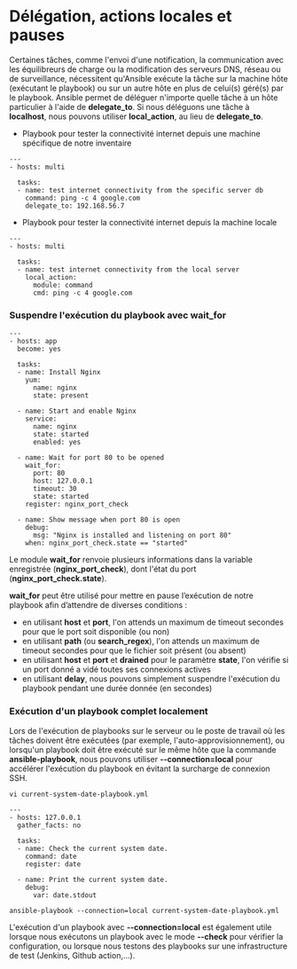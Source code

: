 # Délégation, actions locales et pauses

Certaines tâches, comme l'envoi d'une notification, la communication avec les équilibreurs de charge ou la modification des serveurs DNS, réseau ou de surveillance, nécessitent qu'Ansible exécute la tâche sur la machine hôte (exécutant le playbook) ou sur un autre hôte en plus de celui(s) géré(s) par le playbook. Ansible permet de déléguer n'importe quelle tâche à un hôte particulier à l'aide de **delegate_to**. Si nous déléguons une tâche à **localhost**, nous pouvons utiliser **local_action**, au lieu de **delegate_to**.

- Playbook pour tester la connectivité internet depuis une machine spécifique de notre inventaire

```
---
- hosts: multi

  tasks:
  - name: test internet connectivity from the specific server db
    command: ping -c 4 google.com
    delegate_to: 192.168.56.7
```

- Playbook pour tester la connectivité internet depuis la machine locale

```
---
- hosts: multi

  tasks:
  - name: test internet connectivity from the local server
    local_action:
      module: command
      cmd: ping -c 4 google.com
```

### Suspendre l'exécution du playbook avec wait_for

```
---
- hosts: app
  become: yes
    
  tasks:
  - name: Install Nginx
    yum:
      name: nginx
      state: present

  - name: Start and enable Nginx
    service:
      name: nginx
      state: started
      enabled: yes
  
  - name: Wait for port 80 to be opened
    wait_for:
      port: 80
      host: 127.0.0.1
      timeout: 30
      state: started
    register: nginx_port_check

  - name: Show message when port 80 is open
    debug:
      msg: "Nginx is installed and listening on port 80"
    when: nginx_port_check.state == "started"
```

Le module **wait_for** renvoie plusieurs informations dans la variable enregistrée (**nginx_port_check**), dont l'état du port (**nginx_port_check.state**).

**wait_for** peut être utilisé pour mettre en pause l’exécution de notre playbook afin d’attendre de diverses conditions :
- en utilisant **host** et **port**, l'on attends un maximum de timeout secondes pour que le port soit disponible (ou non)
- en utilisant **path** (ou **search_regex**), l'on attends un maximum de timeout secondes pour que le fichier soit présent (ou absent)
- en utilisant **host** et **port** et **drained** pour le paramètre **state**, l'on vérifie si un port donné a vidé toutes ses connexions actives
- en utilisant **delay**, nous pouvons simplement suspendre l'exécution du playbook pendant une durée donnée (en secondes)

### Exécution d'un playbook complet localement

Lors de l'exécution de playbooks sur le serveur ou le poste de travail où les tâches doivent être exécutées (par exemple, l'auto-approvisionnement), ou lorsqu'un playbook doit être exécuté sur le même hôte que la commande **ansible-playbook**, nous pouvons utiliser **--connection=local** pour accélérer l'exécution du playbook en évitant la surcharge de connexion SSH.

```
vi current-system-date-playbook.yml
```

```
---
- hosts: 127.0.0.1
  gather_facts: no

  tasks:
  - name: Check the current system date.
    command: date
    register: date

  - name: Print the current system date.
    debug:
      var: date.stdout
```

```
ansible-playbook --connection=local current-system-date-playbook.yml
```

L'exécution d'un playbook avec **--connection=local** est également utile lorsque nous exécutons un playbook avec le mode **--check** pour vérifier la configuration, ou lorsque nous testons des playbooks sur une infrastructure de test (Jenkins, Github action,...).